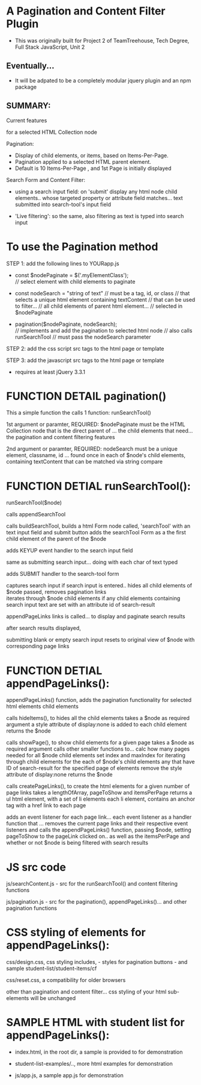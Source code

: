 # A Pagination and Content Filter Plugin

  - This was originally built for Project 2 of TeamTreehouse, Tech Degree, Full Stack JavaScript, Unit 2
  
## Eventually...
  - It will be adpated to be a completely modular jquery plugin and an npm package

## SUMMARY:

Current features

for a selected HTML Collection node

  Pagination:

  - Display of child elements, or items, based on Items-Per-Page.
  - Pagination applied to a selected HTML parent element.
  - Default is 10 Items-Per-Page , and 1st Page is initially displayed

  Search Form and Content Filter:

  - using a search input field:
   on 'submit' display any html node child elements..
   whose targeted property or attribute field matches...
   text submitted into search-tool's input field

  - 'Live filtering':
   so the same, also
   filtering as text is typed into search input

# To use the Pagination method

STEP 1: add the following lines to YOURapp.js

- const $nodePaginate = $('.myElementClass');  
    // select element with child elements to paginate

- const nodeSearch = "string of text"
    // must be a tag, id, or class
      // that selects a unique html element containing textContent
         // that can be used to filter...
           // all child elements of parent html element...
              // selected in $nodePaginate

- pagination($nodePaginate, nodeSearch);  
    // implements and add the pagination to selected html node
      // also calls runSearchTool
        // must pass the nodeSearch parameter


STEP 2: add the css script src tags to the html page or template

 <link rel="stylesheet" href="css-dir/reset.css">
 <link rel="stylesheet" href="css-dir/design.css">


STEP 3: add the javascript src tags to the html page or template

- requires at least jQuery 3.3.1

  <script src="js-dir-or-link-to-latest/jquery-3.3.1.min.js"></script>

  <script src="js-dir-to/search.js"></script>

  <script src="js-dir-to/paginatgion.js"></script>

  <script src="js-dir-or-link-to/YOURapp.js"></script>

# FUNCTION DETAIL pagination()

This a simple function the calls 1 function:
  runSearchTool()

1st argument or paramter, REQUIRED: $nodePaginate
  must be the HTML Collection node that is the direct parent of ...
      the child elements that need...
       the pagination and content filtering features

2nd argument or paramter, REQUIRED: nodeSearch
  must be a unique element, classname, id ...
    found once in each of $node's child elements,
      containing textContent that can be matched via string compare


# FUNCTION DETIAL runSearchTool():

runSearchTool($node)

calls appendSearchTool

  calls buildSearchTool, builds a html Form node called, 'searchTool'
    with an text input field and submit button
  adds the searchTool Form
   as a the first child element of the parent of the $node

adds KEYUP event handler to the search input field

  same as submitting search input...
  doing with each char of text  typed

adds SUBMIT handler to the search-tool form

  captures search input
  if search input is entered..
    hides all child elements of $node passed,
    removes pagination links  
    iterates through $node child elements
        if any child elements containing search input text
          are set with an attribute id of search-result

  appendPageLinks links is called...
    to display and paginate search results

  after search results displayed,

  submitting blank or empty search input
   resets to original view of $node with corresponding page links


# FUNCTION DETIAL appendPageLinks():

appendPageLinks() function,
adds the pagination functionality
for selected html elements child elements

calls hideItems(), to hides all the child elements
  takes a $node as required argument
  a style attribute of display:none is added to each child element
  returns the $node

calls showPage(), to show child elements for a given page
  takes a $node as required argument
  calls other smaller functions to...
    calc how many pages needed for all $node child elements
    set index and maxIndex for iterating through child elements
    for the each of $node's child elements
      any that have ID of search-result
       for the specified page of elements
        remove the style attribute of display:none
    returns the $node

calls createPageLinks(),
to create the html elements for a given number of page links
  takes a lengthOfArray, pageToShow and itemsPerPage
    returns a ul html element, with a set of li elements
      each li element,
        contains an anchor tag with a href link to each page

adds an event listener for each page link...
  each event listener as a handler function that ...
    removes the current page links
      and their respective event listeners
    and calls the appendPageLinks() function, passing $node,
     setting pageToShow to the pageLink clicked on..
      as well as the itemsPerPage
       and whether or not $node is being filtered with search results


# JS src code

js/searchContent.js
    - src for the runSearchTool() and content filtering functions

js/pagination.js
    - src for the pagination(), appendPageLinks()...
      and other pagination functions

# CSS styling of elements for appendPageLinks():

css/design.css, css styling includes,
    - styles for pagination buttons
    - and sample student-list/student-items/cf

css/reset.css, a compatibility for older browsers

other than pagination and content filter...
    css styling of your html sub-elements will be unchanged

# SAMPLE HTML with student list for appendPageLinks():

- index.html, in the root dir,
  a sample is provided to for demonstration

- student-list-examples/..,
    more html examples for demonstration

- js/app.js, a sample app.js for demonstration
